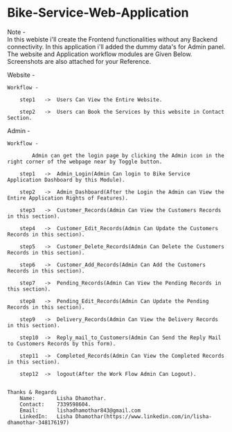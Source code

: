 # Bike-Service-Web-Application

Note - 	
		In this webiste i'll create the Frontend functionalities without any Backend connectivity. 
		In this application i'll added the dummy data's for Admin panel.
		The website and Application workflow modules are Given Below.
		Screenshots are also attached for your Reference.

Website -
			
	Workflow -
	
		step1 	->	Users Can View the Entire Website.

		step2 	->	Users can Book the Services by this website in Contact Section.
		

Admin -
		
	Workflow -
	
			Admin can get the login page by clicking the Admin icon in the right corner of the webpage near by Toggle button.

		step1 	->	Admin_Login(Admin Can login to Bike Service Application Dashboard by this Module).
		
		step2	->	Admin_Dashboard(After the Login the Admin can View the Entire Application Rights of Features).
		
		step3	->	Customer_Records(Admin Can View the Customers Records in this section).
		
		step4	->	Customer_Edit_Records(Admin Can Update the Customers Records in this section).
		
		step5	->	Customer_Delete_Records(Admin Can Delete the Customers Records in this section).
		
		step6	->	Customer_Add_Records(Admin Can Add the Customers Records in this section).
		
		step7	->	Pending_Records(Admin Can View the Pending Records in this section).
		
		step8	->	Pending_Edit_Records(Admin Can Update the Pending Records in this section).
		
		step9	->	Delivery_Records(Admin Can View the Delivery Records in this section).
		
		step10	->	Reply_mail_to_Customers(Admin Can Send the Reply Mail to Customers Records by this form).
		
		step11	->	Completed_Records(Admin Can View the Completed Records in this section).
		
		step12	->	logout(After the Work Flow Admin Can Logout).
		
		
	Thanks & Regards
		Name:		Lisha Dhamothar.
		Contact:	7339598604.
		Email: 		lishadhamothar843@gmail.com
		LinkedIn:	Lisha Dhamothar(https://www.linkedin.com/in/lisha-dhamothar-348176197)
		
